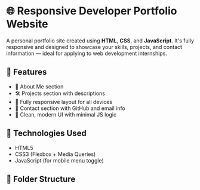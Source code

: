 # 🌐 Responsive Developer Portfolio Website

A personal portfolio site created using **HTML**, **CSS**, and **JavaScript**. It's fully responsive and designed to showcase your skills, projects, and contact information — ideal for applying to web development internships.

## 🚀 Features

- 💼 About Me section
- 🛠️ Projects section with descriptions
- 📱 Fully responsive layout for all devices
- 🔗 Contact section with GitHub and email info
- 🎨 Clean, modern UI with minimal JS logic

## 🧪 Technologies Used

- HTML5
- CSS3 (Flexbox + Media Queries)
- JavaScript (for mobile menu toggle)

## 📂 Folder Structure

